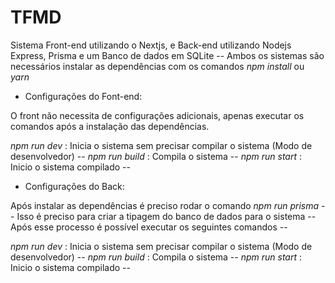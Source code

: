 # TFMD

Sistema Front-end utilizando o Nextjs, e Back-end utilizando Nodejs Express, Prisma e um Banco de dados em SQLite --
Ambos os sistemas são necessários instalar as dependências com os comandos *npm install* ou *yarn*

- Configurações do Font-end:

O front não necessita de configurações adicionais, apenas executar os comandos após a instalação das dependências.

*npm run dev* :  Inicia o sistema sem precisar compilar o sistema (Modo de desenvolvedor) --
*npm run build* :  Compila o sistema --
*npm run start* :  Inicio o sistema compilado --

- Configurações do Back:

Após instalar as dependências é preciso rodar o comando *npm run prisma*  --
Isso é preciso para criar a tipagem do banco de dados para o sistema --
Após esse processo é possível executar os seguintes comandos --

*npm run dev* :  Inicia o sistema sem precisar compilar o sistema (Modo de desenvolvedor) --
*npm run build* :  Compila o sistema --
*npm run start* :  Inicio o sistema compilado --
